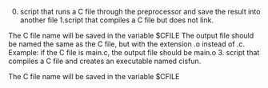 0. script that runs a C file through the preprocessor and save the result into another file
1.script that compiles a C file but does not link.

The C file name will be saved in the variable $CFILE
The output file should be named the same as the C file, but with the extension .o instead of .c.
Example: if the C file is main.c, the output file should be main.o
3. script that compiles a C file and creates an executable named cisfun.

The C file name will be saved in the variable $CFILE
